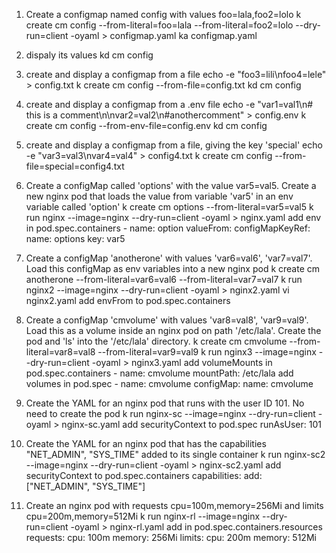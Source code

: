 1. Create a configmap named config with values foo=lala,foo2=lolo
    k create cm config --from-literal=foo=lala --from-literal=foo2=lolo --dry-run=client -oyaml > configmap.yaml
    ka configmap.yaml

2. dispaly its values
    kd cm config

3. create and display a configmap from a file
    echo -e "foo3=lili\nfoo4=lele" > config.txt
    k create cm config --from-file=config.txt
    kd cm config

4. create and display a configmap from a .env file
    echo -e "var1=val1\n# this is a comment\n\nvar2=val2\n#anothercomment" > config.env
    k create cm config --from-env-file=config.env
    kd cm config

5. create and display a configmap from a file, giving the key 'special'
    echo -e "var3=val3\nvar4=val4" > config4.txt
    k create cm config --from-file=special=config4.txt

6. Create a configMap called 'options' with the value var5=val5. Create a new nginx pod that loads the value from variable 'var5' in an env variable called 'option'
    k create cm options --from-literal=var5=val5
    k run nginx --image=nginx --dry-run=client -oyaml > nginx.yaml
    add env in pod.spec.containers
        - name: option
          valueFrom:
            configMapKeyRef:
              name: options
              key: var5

7. Create a configMap 'anotherone' with values 'var6=val6', 'var7=val7'. Load this configMap as env variables into a new nginx pod
    k create cm anotherone --from-literal=var6=val6 --from-literal=var7=val7
    k run nginx2 --image=nginx --dry-run=client -oyaml > nginx2.yaml
    vi nginx2.yaml
    add envFrom to pod.spec.containers

8. Create a configMap 'cmvolume' with values 'var8=val8', 'var9=val9'. Load this as a volume inside an nginx pod on path '/etc/lala'. Create the pod and 'ls' into the '/etc/lala' directory.
    k create cm cmvolume --from-literal=var8=val8 --from-literal=var9=val9
    k run nginx3 --image=nginx --dry-run=client -oyaml > nginx3.yaml
    add volumeMounts in pod.spec.containers
        - name: cmvolume
          mountPath: /etc/lala
    add volumes in pod.spec
        - name: cmvolume
          configMap:
            name: cmvolume

9. Create the YAML for an nginx pod that runs with the user ID 101. No need to create the pod
    k run nginx-sc --image=nginx --dry-run=client -oyaml > nginx-sc.yaml
    add securityContext to pod.spec
        runAsUser: 101

10. Create the YAML for an nginx pod that has the capabilities "NET_ADMIN", "SYS_TIME" added to its single container
    k run nginx-sc2 --image=nginx --dry-run=client -oyaml > nginx-sc2.yaml
    add securityContext to pod.spec.containers
        capabilities:
            add: ["NET_ADMIN", "SYS_TIME"]

11. Create an nginx pod with requests cpu=100m,memory=256Mi and limits cpu=200m,memory=512Mi
    k run nginx-rl --image=nginx --dry-run=client -oyaml > nginx-rl.yaml
    add in pod.spec.containers.resources
        requests:
            cpu: 100m
            memory: 256Mi
        limits:
            cpu: 200m
            memory: 512Mi

